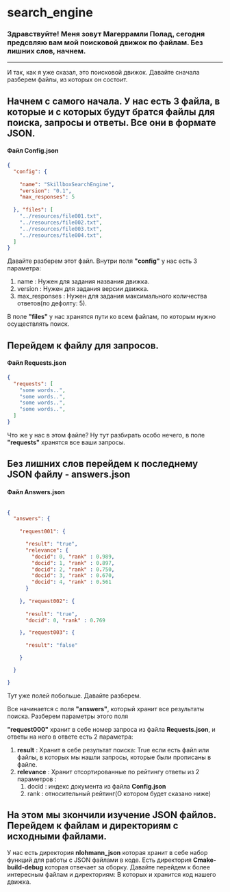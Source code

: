 # search_engine

### Здравствуйте! Меня зовут Магеррамли Полад, сегодня предсвляю вам мой поисковой движок по файлам. Без лишних слов, начнем.
---

И так, как я уже сказал, это поисковой движок. Давайте сначала разберем файлы, из которых он состоит.

Начнем с самого начала. У нас есть 3 файла, в которые и с которых будут братся файлы для поиска, запросы и ответы. Все они в формате JSON.
---
#### Файл Config.json
```json
{
  "config": {
  
    "name": "SkillboxSearchEngine",
    "version": "0.1",
    "max_responses": 5
  
  }, "files": [
    "../resources/file001.txt",
    "../resources/file002.txt",
    "../resources/file003.txt",
    "../resources/file004.txt",
  ]
}
```

Давайте разберем этот файл. Внутри поля **"config"** у нас есть 3 параметра:
1. name : Нужен для задания названия движка.
2. version : Нужен для задания версии движка.
3. max_responses : Нужен для задания максимального количества ответов(по дефолту: 5).


В поле **"files"** у нас хранятся пути ко всем файлам, по которым нужно осуществлять поиск.

Перейдем к файлу для **запросов**.
---
#### Файл Requests.json

```json 
{
  "requests": [
    "some words..",
    "some words..",
    "some words..",
    "some words..",
  ]
}
```

Что же у нас в этом файле? Ну тут разбирать особо нечего, в поле **"requests"** хранятся все ваши запросы.


Без лишних слов перейдем к последнему JSON файлу - **answers.json**
---
#### Файл Answers.json

```json

{
  "answers": {
  
    "request001": {

      "result": "true",
      "relevance": {
        "docid": 0, "rank" : 0.989,
        "docid": 1, "rank" : 0.897,
        "docid": 2, "rank" : 0.750,
        "docid": 3, "rank" : 0.670,
        "docid": 4, "rank" : 0.561
      }
    
    }, "request002": {
    
      "result": "true",
      "docid": 0, "rank" : 0.769

    }, "request003": {
    
      "result": "false"

    }

  }

}
```
Тут уже полей побольше. Давайте разберем.

Все начинается с поля **"answers"**, который хранит все результаты поиска. Разберем параметры этого поля

**"request000"** хранит в себе номер запроса из файла **Requests.json**, и ответы на него в ответе есть 2 параметра:
1. **result** : Хранит в себе результат поиска: True если есть файл или файлы, в которых мы нашли запросы, которые были прописаны в файле.
2. **relevance** : Хранит отсортированные по рейтингу ответы из 2 параметров :
   1. docid : индекс документа из файла **Config.json**
   2. rank : относительный рейтинг(О котором будет сказано ниже)
  
На этом мы зкончили изучение JSON файлов. Перейдем к файлам и директориям с исходными файлами.
---

У нас есть директория **nlohmann_json** которая хранит в себе набор функций для работы с JSON файлами в коде. Есть директория **Cmake-build-debug** которая отвечает за сборку. Давайте перейдем к более интересным файлам и директориям: В которых и хранится код нашего движка.

